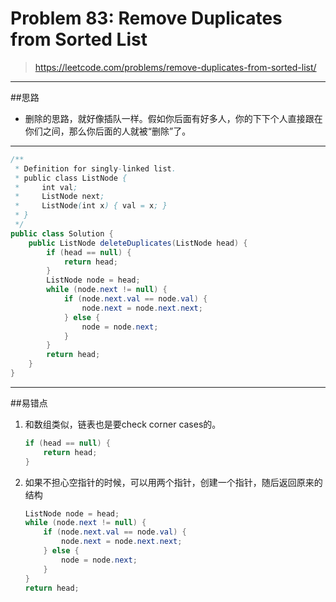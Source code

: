 # Problem 83: Remove Duplicates from Sorted List


> https://leetcode.com/problems/remove-duplicates-from-sorted-list/

--------------------------------------------------------------------
##思路
* 删除的思路，就好像插队一样。假如你后面有好多人，你的下下个人直接跟在你们之间，那么你后面的人就被“删除”了。

--------------------------------

```java
/**
 * Definition for singly-linked list.
 * public class ListNode {
 *     int val;
 *     ListNode next;
 *     ListNode(int x) { val = x; }
 * }
 */
public class Solution {
    public ListNode deleteDuplicates(ListNode head) {
        if (head == null) {
            return head;
        }
        ListNode node = head;
        while (node.next != null) {
            if (node.next.val == node.val) {
                node.next = node.next.next;
            } else {
                node = node.next;
            }
        }
        return head;
    }
}
```

-----------------------
##易错点

1. 和数组类似，链表也是要check corner cases的。
   ```java
   if (head == null) {
       return head;
   }
   ```
2. 如果不担心空指针的时候，可以用两个指针，创建一个指针，随后返回原来的结构
   ```java
   ListNode node = head;
   while (node.next != null) {
       if (node.next.val == node.val) {
           node.next = node.next.next;
       } else {
           node = node.next;
       }
   }
   return head;
   ```




















